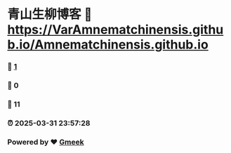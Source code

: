 # 青山生柳博客 :link: https://VarAmnematchinensis.github.io/Amnematchinensis.github.io 
### :page_facing_up: [1](https://VarAmnematchinensis.github.io/Amnematchinensis.github.io/tag.html) 
### :speech_balloon: 0 
### :hibiscus: 11 
### :alarm_clock: 2025-03-31 23:57:28 
### Powered by :heart: [Gmeek](https://github.com/Meekdai/Gmeek)
